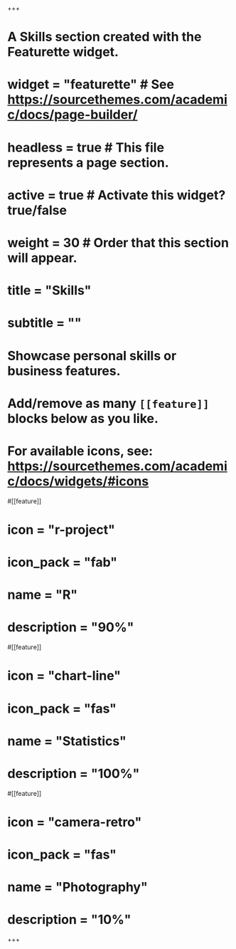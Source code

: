 +++
# A Skills section created with the Featurette widget.
# widget = "featurette"  # See https://sourcethemes.com/academic/docs/page-builder/
# headless = true  # This file represents a page section.
# active = true  # Activate this widget? true/false
# weight = 30  # Order that this section will appear.

# title = "Skills"
# subtitle = ""

# Showcase personal skills or business features.
# 
# Add/remove as many `[[feature]]` blocks below as you like.
# 
# For available icons, see: https://sourcethemes.com/academic/docs/widgets/#icons

#[[feature]]
# icon = "r-project"
#  icon_pack = "fab"
#  name = "R"
#  description = "90%"
  
#[[feature]]
#  icon = "chart-line"
#  icon_pack = "fas"
#  name = "Statistics"
#  description = "100%"  
  
#[[feature]]
#  icon = "camera-retro"
#  icon_pack = "fas"
#  name = "Photography"
#  description = "10%"

+++
